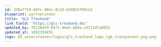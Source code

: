 ```yaml
---
id: 338aff19-b0fc-40ec-8c2d-b34025f99ce2
blueprint: partnerinnen
title: 'GLS Treuhand'
link_field: 'https://gls-treuhand.de/'
updated_by: f6128d7d-0471-44e5-b89a-e3213d7a0925
updated_at: 1692359455
logo: 05_unterstuezen/logos/gls_treuhand_logo_rgb_transparent-png.png
---
```

